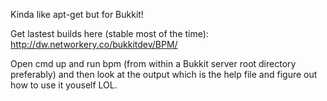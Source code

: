 Kinda like apt-get but for Bukkit!

Get lastest builds here (stable most of the time): http://dw.networkery.co/bukkitdev/BPM/

Open cmd up and run bpm (from within a Bukkit server root directory preferably) and then look at the output which is the help file and figure out how to use it youself LOL.
